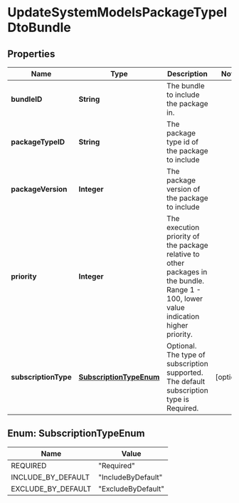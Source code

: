 

# UpdateSystemModelsPackageTypeIDtoBundle


## Properties

| Name | Type | Description | Notes |
|------------ | ------------- | ------------- | -------------|
|**bundleID** | **String** | The bundle to include the package in. |  |
|**packageTypeID** | **String** | The package type id of the package to include |  |
|**packageVersion** | **Integer** | The package version of the package to include |  |
|**priority** | **Integer** | The execution priority of the package relative to other packages in the bundle. Range 1 - 100, lower value indication higher priority. |  |
|**subscriptionType** | [**SubscriptionTypeEnum**](#SubscriptionTypeEnum) | Optional. The type of subscription supported.  The default subscription type is Required. |  [optional] |



## Enum: SubscriptionTypeEnum

| Name | Value |
|---- | -----|
| REQUIRED | &quot;Required&quot; |
| INCLUDE_BY_DEFAULT | &quot;IncludeByDefault&quot; |
| EXCLUDE_BY_DEFAULT | &quot;ExcludeByDefault&quot; |



